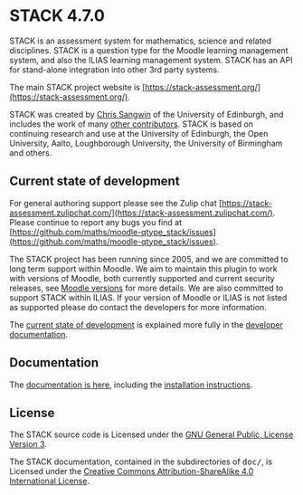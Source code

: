 # STACK 4.7.0

STACK is an assessment system for mathematics, science and related disciplines.  STACK is a question type for the Moodle learning management system, and also the ILIAS learning management system.  STACK has an API for stand-alone integration into other 3rd party systems.

The main STACK project website is [https://stack-assessment.org/](https://stack-assessment.org/).

STACK was created by [Chris Sangwin](http://www.maths.ed.ac.uk/~csangwin/) of the University of Edinburgh, and includes the work of many [other contributors](https://github.com/maths/moodle-qtype_stack/blob/master/doc/en/About/Credits.md). 
STACK is based on continuing research and use at the University of Edinburgh, the Open University, Aalto, Loughborough University, the University of Birmingham and others.

## Current state of development

For general authoring support please see the Zulip chat [https://stack-assessment.zulipchat.com/](https://stack-assessment.zulipchat.com/).  Please continue to report any bugs you find at [https://github.com/maths/moodle-qtype_stack/issues](https://github.com/maths/moodle-qtype_stack/issues).

The STACK project has been running since 2005, and we are committed to long term support within Moodle.  We aim to maintain this plugin to work with versions of Moodle, both currently supported and current security releases, see [Moodle versions](https://docs.moodle.org/dev/Releases#Version_support) for more details.  We are also committed to support STACK within ILIAS.  If your version of Moodle or ILIAS is not listed as supported please do contact the developers for more information.

The [current state of development](https://github.com/maths/moodle-qtype_stack/blob/master/doc/en/Developer/Development_track.md) is explained more fully in the [developer documentation](https://github.com/maths/moodle-qtype_stack/blob/master/doc/en/Developer/index.md).

## Documentation

The [documentation is here](https://docs.stack-assessment.org/en/), including the [installation instructions](https://docs.stack-assessment.org/en/Installation/).

## License

The STACK source code is Licensed under the [GNU General Public, License Version 3](https://github.com/maths/moodle-qtype_stack/blob/master/COPYING.txt).

The STACK documentation, contained in the subdirectories of <tt>doc/</tt>, is Licensed under the [Creative Commons Attribution-ShareAlike 4.0 International License](https://github.com/maths/moodle-qtype_stack/blob/master/doc/COPYING.txt).
